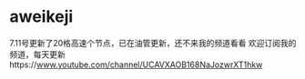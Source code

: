 # aweikeji
7.11号更新了20格高速个节点，已在油管更新，还不来我的频道看看
欢迎订阅我的频道，每天更新https://www.youtube.com/channel/UCAVXAOB168NaJozwrXT1hkw
   
   
